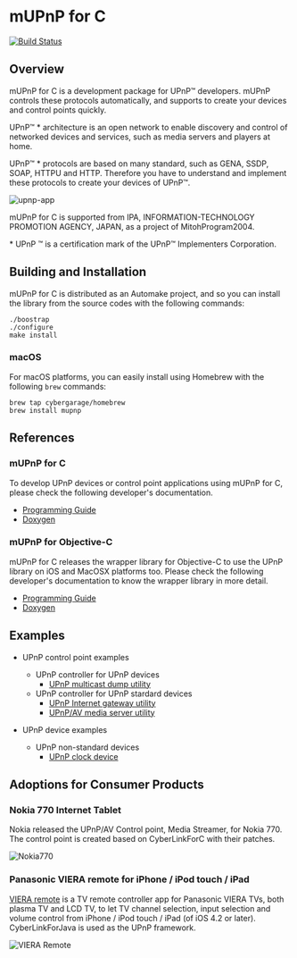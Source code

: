 # mUPnP for C

[![Build Status](https://github.com/cybergarage/mupnp/actions/workflows/make.yml/badge.svg)](https://github.com/cybergarage/mupnp/actions/workflows/make.yml)

## Overview

mUPnP for C is a development package for UPnP™ developers. mUPnP
controls these protocols automatically, and supports to create your
devices and control points quickly.

UPnP™ \* architecture is an open network to enable discovery and control
of networked devices and services, such as media servers and players at
home.

UPnP™ \* protocols are based on many standard, such as GENA, SSDP, SOAP,
HTTPU and HTTP. Therefore you have to understand and implement these
protocols to create your devices of UPnP™.

![upnp-app](doc/img/upnpapp.png)

mUPnP for C is supported from IPA, INFORMATION-TECHNOLOGY PROMOTION
AGENCY, JAPAN, as a project of MitohProgram2004.

\* UPnP ™ is a certification mark of the UPnP™ Implementers Corporation.

## Building and Installation

mUPnP for C is distributed as an Automake project, and so you can install the library from the source codes with the following commands:

```
./boostrap
./configure
make install
```

### macOS

For macOS platforms, you can easily install using Homebrew with the following `brew` commands:

```
brew tap cybergarage/homebrew
brew install mupnp
```

## References

### mUPnP for C

To develop UPnP devices or control point applications using mUPnP for C, please check the following developer's documentation.

* [Programming Guide](doc/mupnpcproguide.pdf)
* [Doxygen](http://cybergarage.github.io/mupnp/)

### mUPnP for Objective-C

mUPnP for C releases the wrapper library for Objective-C to use the UPnP library on iOS and MacOSX platforms too. Please check the following developer's documentation to know the wrapper library in more detail.

* [Programming Guide](doc/mupnpobjcproguide.pdf)
* [Doxygen](http://cybergarage.github.io/mupnp/objc/html/)

## Examples

- UPnP control point examples
  - UPnP controller for UPnP devices
    - [UPnP multicast dump utility](examples/upnpdump)
  - UPnP controller for UPnP stardard devices
    - [UPnP Internet gateway utility ](examples/upnpigddump)
    - [UPnP/AV media server utility ](examples/upnpavdump)
 
- UPnP device examples
  - UPnP non-standard devices
    - [UPnP clock device](examples/clock)
    
## Adoptions for Consumer Products

### Nokia 770 Internet Tablet

Nokia released the UPnP/AV Control point, Media Streamer, for Nokia 770.
The control point is created based on CyberLinkForC with their patches.

![Nokia770](doc/img/mupnpc-example-nokia770-01.jpg)

### Panasonic VIERA remote for iPhone / iPod touch / iPad

[VIERA remote](http://panasonic.jp/support/global/cs/tv/vremote/index.html) is a TV remote controller app for Panasonic VIERA TVs, both plasma TV and
LCD TV, to let TV channel selection, input selection and volume control
from iPhone / iPod touch / iPad (of iOS 4.2 or later). CyberLinkForJava
is used as the UPnP framework.

![VIERA Remote](doc/img/mupnpc-example-vieraremote-02.gif)
